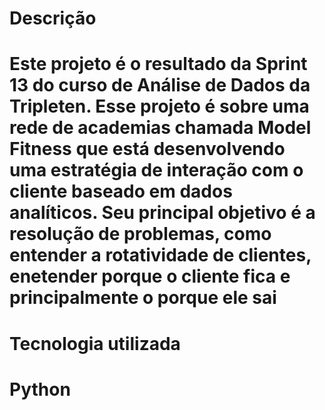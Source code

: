 # Descrição
# Este projeto é o resultado da Sprint 13 do curso de Análise de Dados da Tripleten. Esse projeto é sobre uma rede de academias chamada Model Fitness que está desenvolvendo uma estratégia de interação com o cliente baseado em dados analíticos. Seu principal objetivo é a resolução de problemas, como entender a rotatividade de clientes, enetender porque o cliente fica e principalmente o porque ele sai
# Tecnologia utilizada
# Python
